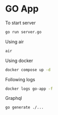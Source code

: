 # GO App

To start server

```bash
go run server.go
```

Using air

```bash
air
```

Using docker

```bash
docker compose up -d
```

Following logs

```bash
docker logs go-app -f
```

Graphql

```bash
go generate ./...
```
